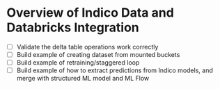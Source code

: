 # Overview of Indico Data and Databricks Integration

- [ ] Validate the delta table operations work correctly
- [ ] Build example of creating dataset from mounted buckets
- [ ] Build example of retraining/staggered loop
- [ ] Build example of how to extract predictions from Indico models, and merge with structured ML model and ML Flow